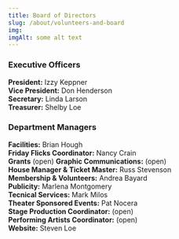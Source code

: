 ```yaml
---
title: Board of Directors
slug: /about/volunteers-and-board
img: 
imgAlt: some alt text
---
```



 ### Executive Officers

 **President:**  Izzy Keppner  
 **Vice President:**   Don Henderson  
 **Secretary:** Linda Larson  
 **Treasurer:**   Shelby Loe  

 ### Department Managers
**Facilities:**  Brian Hough   
**Friday Flicks Coordinator:** Nancy Crain  
**Grants** (open)
**Graphic Communications:** (open)   
**House Manager & Ticket Master:** Russ Stevenson   
**Membership & Volunteers:** Andrea Bayard   
**Publicity:** Marlena Montgomery   
**Tecnical Services:** Mark Milos   
**Theater Sponsored Events:** Pat Nocera      
**Stage Production Coordinator:** (open)   
**Performing Artists Coordinator:** (open)   
**Website:** Steven Loe   



